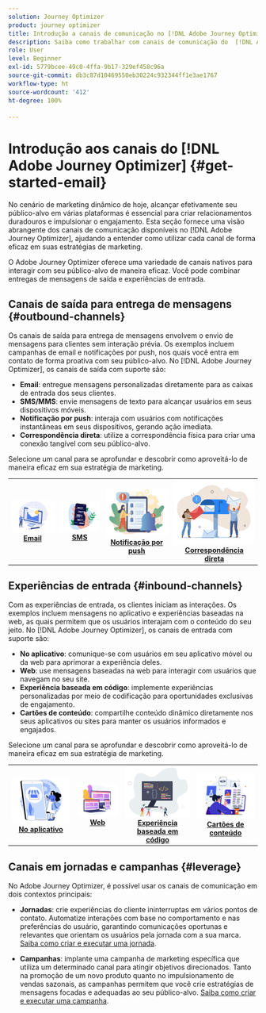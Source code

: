 ```yaml
---
solution: Journey Optimizer
product: journey optimizer
title: Introdução a canais de comunicação no [!DNL Adobe Journey Optimizer]
description: Saiba como trabalhar com canais de comunicação do  [!DNL Adobe Journey Optimizer] .
role: User
level: Beginner
exl-id: 5779bcee-49c0-4ffa-9b17-329ef458c96a
source-git-commit: db3c87d10469550eb30224c932344ff1e3ae1767
workflow-type: ht
source-wordcount: '412'
ht-degree: 100%

---
```


# Introdução aos canais do [!DNL Adobe Journey Optimizer] {#get-started-email}

No cenário de marketing dinâmico de hoje, alcançar efetivamente seu público-alvo em várias plataformas é essencial para criar relacionamentos duradouros e impulsionar o engajamento. Esta seção fornece uma visão abrangente dos canais de comunicação disponíveis no [!DNL Adobe Journey Optimizer], ajudando a entender como utilizar cada canal de forma eficaz em suas estratégias de marketing.

O Adobe Journey Optimizer oferece uma variedade de canais nativos para interagir com seu público-alvo de maneira eficaz. Você pode combinar entregas de mensagens de saída e experiências de entrada.

## Canais de saída para entrega de mensagens {#outbound-channels}

Os canais de saída para entrega de mensagens envolvem o envio de mensagens para clientes sem interação prévia. Os exemplos incluem campanhas de email e notificações por push, nos quais você entra em contato de forma proativa com seu público-alvo. No [!DNL Adobe Journey Optimizer], os canais de saída com suporte são:

* **Email**: entregue mensagens personalizadas diretamente para as caixas de entrada dos seus clientes.
* **SMS/MMS**: envie mensagens de texto para alcançar usuários em seus dispositivos móveis.
* **Notificação por push**: interaja com usuários com notificações instantâneas em seus dispositivos, gerando ação imediata.
* **Correspondência direta**: utilize a correspondência física para criar uma conexão tangível com seu público-alvo.

Selecione um canal para se aprofundar e descobrir como aproveitá-lo de maneira eficaz em sua estratégia de marketing.

<table style="table-layout:fixed"><tr style="border: 0;">
<td><a href="../email/get-started-email.md"><img alt="email" src="assets/do-not-localize/email.png"></a>
<div align="center"><a href="../email/get-started-email.md"><strong>Email</strong></a></div></td>
<td><a href="../sms/get-started-sms.md"><img alt="SMS" src="assets/do-not-localize/sms.png"></a>
<div align="center"><a href="../sms/get-started-sms.md"><strong>SMS</strong></a></div></td>
<td><a href="../push/get-started-push.md"><img alt="push" src="assets/do-not-localize/push.png"></a>
<div align="center"><a href="../push/get-started-push.md"><strong>Notificação por push</strong></a></div></td>
<td><a href="../direct-mail/get-started-direct-mail.md"><img alt="Correspondência direta" src="assets/do-not-localize/direct-mail.jpg"></a>
<div align="center"><a href="../direct-mail/get-started-direct-mail.md"><strong>Correspondência direta</strong></a></div></td>
</tr></table>

## Experiências de entrada {#inbound-channels}

Com as experiências de entrada, os clientes iniciam as interações. Os exemplos incluem mensagens no aplicativo e experiências baseadas na web, as quais permitem que os usuários interajam com o conteúdo do seu jeito. No [!DNL Adobe Journey Optimizer], os canais de entrada com suporte são:

* **No aplicativo**: comunique-se com usuários em seu aplicativo móvel ou da web para aprimorar a experiência deles.
* **Web**: use mensagens baseadas na web para interagir com usuários que navegam no seu site.
* **Experiência baseada em código**: implemente experiências personalizadas por meio de codificação para oportunidades exclusivas de engajamento.
* **Cartões de conteúdo**: compartilhe conteúdo dinâmico diretamente nos seus aplicativos ou sites para manter os usuários informados e engajados.

Selecione um canal para se aprofundar e descobrir como aproveitá-lo de maneira eficaz em sua estratégia de marketing.

<table style="table-layout:fixed"><tr style="border: 0;">
<td><a href="../in-app/get-started-in-app.md"><img alt="No aplicativo" src="assets/do-not-localize/inapp.jpg"></a>
<div align="center"><a href="../in-app/get-started-in-app.md"><strong>No aplicativo</strong></a></div></td>
<td><a href="../web/get-started-web.md"><img alt="Web" src="assets/do-not-localize/web.jpg"></a>
<div align="center"><a href="../web/get-started-web.md"><strong>Web</strong></a></div></td>
<td><a href="../code-based/get-started-code-based.md"><img alt="Experiência baseada em código" src="assets/do-not-localize/code.png"></a>
<div align="center"><a href="../code-based/get-started-code-based.md"><strong>Experiência baseada em código</strong></a></div></td>
<td><a href="../content-card/get-started-content-card.md"><img alt="Cartões de conteúdo" src="assets/do-not-localize/cards.png"></a>
<div align="center"><a href="../content-card/get-started-content-card.md"><strong>Cartões de conteúdo</strong></a></div></td>
</tr></table>


## Canais em jornadas e campanhas {#leverage}

No Adobe Journey Optimizer, é possível usar os canais de comunicação em dois contextos principais:

* **Jornadas**: crie experiências do cliente ininterruptas em vários pontos de contato. Automatize interações com base no comportamento e nas preferências do usuário, garantindo comunicações oportunas e relevantes que orientam os usuários pela jornada com a sua marca. [Saiba como criar e executar uma jornada](../building-journeys/journey-gs.md).

* **Campanhas**: implante uma campanha de marketing específica que utiliza um determinado canal para atingir objetivos direcionados. Tanto na promoção de um novo produto quanto no impulsionamento de vendas sazonais, as campanhas permitem que você crie estratégias de mensagens focadas e adequadas ao seu público-alvo. [Saiba como criar e executar uma campanha](../campaigns/get-started-with-campaigns.md).


